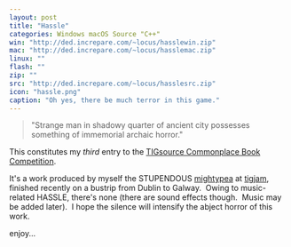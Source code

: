 ```yaml
---
layout: post
title: "Hassle"
categories: Windows macOS Source "C++"
win: "http://ded.increpare.com/~locus/hasslewin.zip"
mac: "http://ded.increpare.com/~locus/hasslemac.zip"
linux: ""
flash: ""
zip: ""
src: "http://ded.increpare.com/~locus/hasslesrc.zip"
icon: "hassle.png"
caption: "Oh yes, there be much terror in this game."
---
```

> "Strange man in shadowy quarter of ancient city possesses something of immemorial archaic horror."

This constitutes my _third_ entry to the [TIGsource Commonplace Book Competition](http://forums.tigsource.com/index.php?topic=3286.0).

  
  
It's a work produced by myself the STUPENDOUS [mightypea](http://forums.tigsource.com/index.php?action=profile;u=991) at [tigjam](http://forums.tigsource.com/index.php?topic=3593.0), finished recently on a bustrip from Dublin to Galway.  Owing to music-related HASSLE, there's none (there are sound effects though.  Music may be added later).  I hope the silence will intensify the abject horror of this work.  
  
enjoy...
	